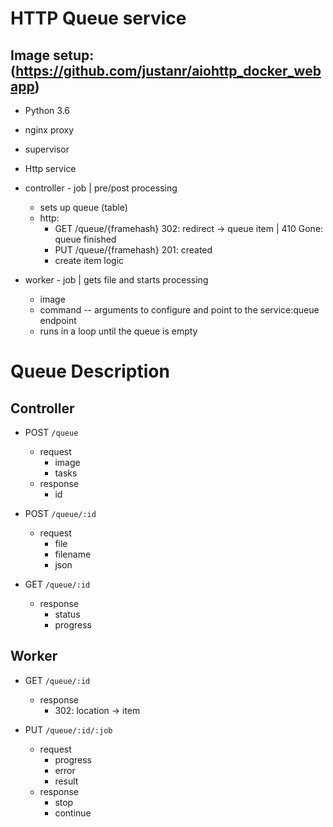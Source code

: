 # HTTP Queue service

## Image setup: (https://github.com/justanr/aiohttp_docker_webapp)
- Python 3.6
- nginx proxy
- supervisor



- Http service

- controller - job | pre/post processing
  - sets up queue (table)
  - http:
    - GET /queue/{framehash}
      302: redirect -> queue item | 
      410 Gone: queue finished
    - PUT /queue/{framehash}
      201: created
    - create item logic

- worker - job | gets file and starts processing
  - image
  - command -- arguments to configure and point to the service:queue endpoint
  - runs in a loop until the queue is empty



# Queue Description

## Controller

- POST `/queue`
  - request
    - image
    - tasks
  - response
    - id

- POST `/queue/:id`
  - request
    - file
    - filename
    - json

- GET `/queue/:id`
  - response
    - status
    - progress

## Worker
- GET `/queue/:id`
  - response
    - 302:
      location -> item

- PUT `/queue/:id/:job`
  - request
    - progress
    - error
    - result
  - response
    - stop
    - continue
